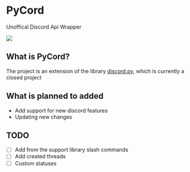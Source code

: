 # PyCord
Unoffical Discord Api Wrapper

<a href="https://discord.gg/B9RSCmR4dj">
  <img src="http://invidget.switchblade.xyz/B9RSCmR4dj" />
</a>

## What is PyCord?
The project is an extension of the library [discord.py](https://github.com/Rapptz/discord.py), which is currently a closed project

## What is planned to added
- Add support for new discord features 
- Updating new changes

## TODO
- [ ] Add from the support library slash commands
- [ ] Add created threads
- [ ] Custom statuses